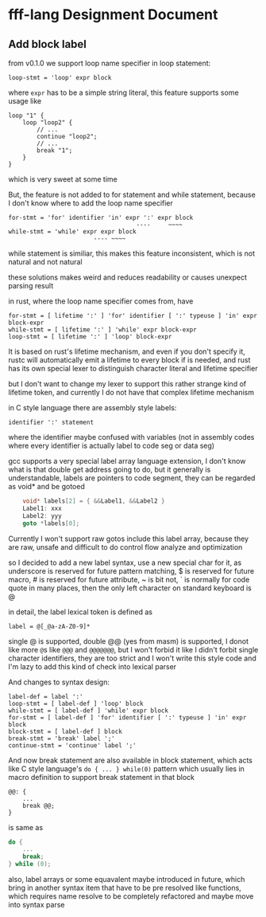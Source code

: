 # fff-lang Designment Document

## Add block label

from v0.1.0 we support loop name specifier in loop statement:

```ebnf
loop-stmt = 'loop' expr block
```

where `expr` has to be a simple string literal, this feature supports some usage like 

```fff-lang
loop "1" {
    loop "loop2" {
        // ...
        continue "loop2";
        // ...
        break "1";
    }
}
```

which is very sweet at some time

But, the feature is not added to for statement and while statement, because I don't know where to add the loop name specifier

```ebnf
for-stmt = 'for' identifier 'in' expr ':' expr block
                                    ----     ~~~~
while-stmt = 'while' expr expr block
                        ---- ~~~~
```

while statement is similiar, this makes this feature inconsistent, which is not natural and not natural

these solutions makes weird and reduces readability or causes unexpect parsing result

in rust, where the loop name specifier comes from, have

```ebnf
for-stmt = [ lifetime ':' ] 'for' identifier [ ':' typeuse ] 'in' expr block-expr
while-stmt = [ lifetime ':' ] 'while' expr block-expr
loop-stmt = [ lifetime ':' ] 'loop' block-expr
```

It is based on rust's lifetime mechanism, and even if you don't specify it, rustc will automatically emit a lifetime to every block if is needed, and rust has its own special lexer to distinguish character literal and lifetime specifier

but I don't want to change my lexer to support this rather strange kind of lifetime token, and currently I do not have that complex lifetime mechanism

in C style language there are assembly style labels:

```ebnf
identifier ':' statement
```

where the identifier maybe confused with variables (not in assembly codes where every identifier is actually label to code seg or data seg)

gcc supports a very special label array language extension, I don't know what is that double get address going to do, but it generally is understandable, labels are pointers to code segment, they can be regarded as void* and be gotoed

```c++
    void* labels[2] = { &&Label1, &&Label2 }
    Label1: xxx
    Label2: yyy
    goto *labels[0];
```

Currently I won't support raw gotos include this label array, because they are raw, unsafe and difficult to do control flow analyze and optimization

so I decided to add a new label syntax, use a new special char for it, as underscore is reserved for future pattern matching, $ is reserved for future macro, # is reserved for future attribute, ~ is bit not, ` is normally for code quote in many places, then the only left character on standard keyboard is @

in detail, the label lexical token is defined as

    label = @[_@a-zA-Z0-9]*

single @ is supported, double @@ (yes from masm) is supported, I donot like more `@`s like `@@@` and `@@@@@@@`, but I won't forbid it like I didn't forbit single character identifiers, they are too strict and I won't write this style code and I'm lazy to add this kind of check into lexical parser

And changes to syntax design:

```ebnf
label-def = label ':'
loop-stmt = [ label-def ] 'loop' block
while-stmt = [ label-def ] 'while' expr block
for-stmt = [ label-def ] 'for' identifier [ ':' typeuse ] 'in' expr block
block-stmt = [ label-def ] block
break-stmt = 'break' label ';'
continue-stmt = 'continue' label ';'
```

And now break statement are also available in block statement, which acts like C style language's `do { ... } while(0)` pattern which usually lies in macro definition to support break statement in that block

```fff-lang
@@: {
    ...
    break @@;
}
```

is same as 

```c
do {
    ...
    break;
} while (0);
```

also, label arrays or some equavalent maybe introduced in future, which bring in another syntax item that have to be pre resolved like functions, which requires name resolve to be completely refactored and maybe move into syntax parse
